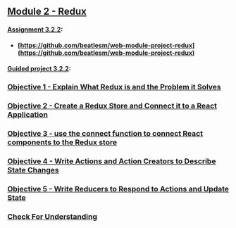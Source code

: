 ## [Module 2 - Redux](https://github.com/beatlesm/web/tree/main/3.2/Module322)

#### [Assignment 3.2.2](./Assign322/README.md):

-   **[https://github.com/beatlesm/web-module-project-redux](https://github.com/beatlesm/web-module-project-redux)**
   
#### [Guided project 3.2.2](./Guided322):


### [Objective 1 - Explain What Redux is and the Problem it Solves](./Objects/Object_1.md)

### [Objective 2 - Create a Redux Store and Connect it to a React Application](./Objects/Object_2.md)

### [Objective 3 - use the connect function to connect React components to the Redux store](./Objects/Object_3.md)

### [Objective 4 - Write Actions and Action Creators to Describe State Changes](./Objects/Object_4.md)

### [Objective 5 - Write Reducers to Respond to Actions and Update State](./Objects/Object_5.md)

### [Check For Understanding](./Objects/Understanding.md)

